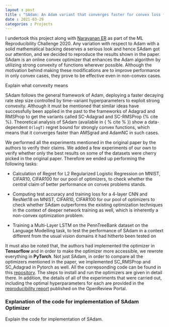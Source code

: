 ```yaml
---
layout : post
title : "SAdam: An Adam variant that converges faster for convex loss functions"
date : 2021-03-29
categories : Projects
---
```


I undertook this project along with [Narayanan ER](https://github.com/naruarjun) as part of the ML Reproducibility Challenge 2020. Any variation with respect to Adam with a solid mathematical backing deserves a serious look and hence SAdam got our attention, and we decided to reproduce the results shown in the paper. SAdam is an online convex optimizer that enhances the Adam algorithm by utilizing strong convexity of functions wherever possible. Although the motivation behind making these modifications are to improve performance in only convex cases, they prove to be effective even in non-convex cases.


Explain what convexity means 


SAdam follows the general framework of Adam, deploying a faster decaying rate step size controlled by time-variant hyperparameters to exploit strong convexity. Although it must be mentioned that similar ideas have successfully been applied in the past to the frameworks of Adagrad and RMSProp to get the variants called SC-Adagrad and SC-RMSProp {% cite %}. Theoretical analysis of SAdam (available in { % cite % }) show a data-dependent `O(logT)` regret bound for strongly convex functions, which means that it converges faster than AMSgrad and AdamNC in such cases.

We performed all the experiments mentioned in the original paper by the authors to verify their claims. We added a few experiments of our own to verify whether only the best results on some of the datasets were cherry picked in the original paper. Therefore we ended up performing the following tasks: 

- Calculation of Regret for L2 Regularized Logistic Regression on MNIST, CIFAR10, CIFAR100 for our pool of optimizers, to check whether the central claim of better performance on convex problems stands.

- Computing test accuracy and training loss for a 4-layer CNN and ResNet18 on MNIST, CIFAR10, CIFAR100 for our pool of optimizers to check whether SAdam outperforms the existing optimization techniques in the context of deeper network
training as well, which is inherently a non-convex optimization problem.

- Training a Multi-Layer LSTM on the PennTreeBank dataset on the Language Modelling task, to test the performance of SAdam in a context different from the usual vision domains it had hitherto been tested on

It must also be noted that, the authors had implemented the optimizer in **Tensorflow** and in order to make the optimizer more accessible, we rewrote everything in **PyTorch**. Not just SAdam, in order to compare all the optimizers mentioned in the paper, we implemented SC_RMSProp and SC_Adagrad in Pytorch as well. All the correpsonding code can be found in this [repository](https://github.com/naruarjun/SADAM-reproducibility). The steps to install and run the optimizers are given in detail there. In addition, the details of all of the experiments that were carried out, including the optimal hyperparameters for each are provided in the [reproducibility report](https://openreview.net/forum?id=eNj0zqNUkBU) published on the OpenReview Portal.



### Explanation of the code for implementation of SAdam Optimizer

Explain the code for implementation of SAdam.